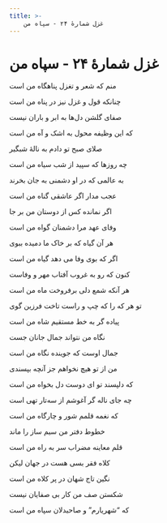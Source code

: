 ```yaml
---
title: >-
    غزل شمارهٔ ۲۴ - سپاه من
---
```

# غزل شمارهٔ ۲۴ - سپاه من

<div class="b" id="bn1"><div class="m1"><p>منم که شعر و تغزل پناهگاه من است</p></div>
<div class="m2"><p>چنانکه قول و غزل نیز در پناه من است</p></div></div>
<div class="b" id="bn2"><div class="m1"><p>صفای گلشن دل‌ها به ابر و باران نیست</p></div>
<div class="m2"><p>که این وظیفه محول به اشک و آه من است</p></div></div>
<div class="b" id="bn3"><div class="m1"><p>صلای صبح تو دادم به نالهٔ شبگیر</p></div>
<div class="m2"><p>چه روزها که سپید از شب سیاه من است</p></div></div>
<div class="b" id="bn4"><div class="m1"><p>به عالمی که در او دشمنی به جان بخرند</p></div>
<div class="m2"><p>عجب مدار اگر عاشقی گناه من است</p></div></div>
<div class="b" id="bn5"><div class="m1"><p>اگر نمانده کس از دوستان من بر جا</p></div>
<div class="m2"><p>وفای عهد مرا دشمنان گواه من است</p></div></div>
<div class="b" id="bn6"><div class="m1"><p>هر آن گیاه که بر خاک ما دمیده ببوی</p></div>
<div class="m2"><p>اگر که بوی وفا می دهد گیاه من است</p></div></div>
<div class="b" id="bn7"><div class="m1"><p>کنون که رو به غروب آفتاب مهر و وفاست</p></div>
<div class="m2"><p>هر آنکه شمع دلی برفروخت ماه من است</p></div></div>
<div class="b" id="bn8"><div class="m1"><p>تو هر که را که چپ و راست تاخت فرزین گوی</p></div>
<div class="m2"><p>پیاده گر به خط مستقیم شاه من است</p></div></div>
<div class="b" id="bn9"><div class="m1"><p>نگاه من نتواند جمال جانان جست</p></div>
<div class="m2"><p>جمال اوست که جوینده نگاه من است</p></div></div>
<div class="b" id="bn10"><div class="m1"><p>من از تو هیچ نخواهم جز آنچه بپسندی</p></div>
<div class="m2"><p>که دلپسند تو ای دوست دل بخواه من است</p></div></div>
<div class="b" id="bn11"><div class="m1"><p>چه جای ناله گر آغوشم از سه‌تار تهی است</p></div>
<div class="m2"><p>که نغمه قلمم شور و چارگاه من است</p></div></div>
<div class="b" id="bn12"><div class="m1"><p>خطوط دفتر من سیم ساز را ماند</p></div>
<div class="m2"><p>قلم معاینه مضراب سر به راه من است</p></div></div>
<div class="b" id="bn13"><div class="m1"><p>کلاه فقر بسی هست در جهان لیکن</p></div>
<div class="m2"><p>نگین تاج شهان در پر کلاه من است</p></div></div>
<div class="b" id="bn14"><div class="m1"><p>شکستن صف من کار بی صفایان نیست</p></div>
<div class="m2"><p>که “شهریارم” و صاحبدلان سپاه من است</p></div></div>
